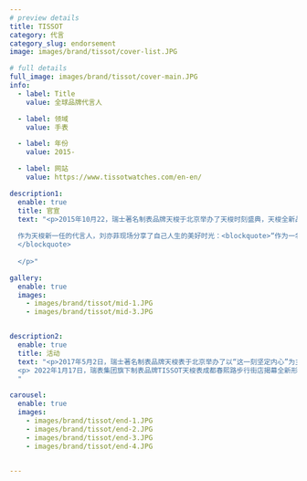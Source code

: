 ```yaml
---
# preview details
title: TISSOT
category: 代言
category_slug: endorsement
image: images/brand/tissot/cover-list.JPG

# full details
full_image: images/brand/tissot/cover-main.JPG
info:
  - label: Title
    value: 全球品牌代言人

  - label: 领域
    value: 手表

  - label: 年份
    value: 2015-

  - label: 网站
    value: https://www.tissotwatches.com/en-en/

description1:
  enable: true
  title: 官宣
  text: "<p>2015年10月22，瑞士著名制表品牌天梭于北京举办了天梭时刻盛典，天梭全新品牌主张“THIS IS YOUR TIME这是属于你的时刻”于当晚隆重揭幕。活动现场，天梭正式宣布其全球形象大使家族再添全新成员——著名影视明星刘亦菲荣任品牌最新全球形象大使。
  
  作为天梭新一任的代言人，刘亦菲现场分享了自己人生的美好时光：<blockquote>“作为一名公众人物，它带给我的光环会让我享受万众瞩目的时刻，而对于当下，有幸成为天梭的品牌代言人，更是一个值得纪念的重要时刻”。同时，她希望每一位女性都应该学会享受现在的生活，她说：“天梭一直传达着传承与创新，它鼓励女性勇敢、坚强、优雅、善良，享受属于每一个自己的当下，记录只属于自己的过去与未来，提醒女性应该享受现代的生活，每一个女性都应该有天梭精神，珍惜当下，活在当下。
  </blockquote>
  
  </p>"

gallery:
  enable: true
  images:
    - images/brand/tissot/mid-1.JPG
    - images/brand/tissot/mid-3.JPG


description2:
  enable: true
  title: 活动
  text: "<p>2017年5月2日，瑞士著名制表品牌天梭表于北京举办了以“这一刻坚定内心”为主题的天梭宝环系列腕表新品发布会，象征品牌自创始至今的坚持所在，天梭表希望每一支饱含情感的精妙时计作品都能赋予佩戴者坚定内心的灵感与勇气。品牌全球代言人刘亦菲小姐、全球形象代言人黄晓明先生全新广告形象也于当晚隆重揭幕。</p>
  <p> 2022年1月17日，瑞表集团旗下制表品牌TISSOT天梭表成都春熙路步行街店揭幕全新形象门店。在成都全新形象店揭幕当天，天梭也携其全球品牌代言人刘亦菲，发布全新“发光吧 小美人”主题广告大片，用真实的视听语言与生动的故事演绎，诠释天梭小美人系列腕表“向光而行，无惧无畏”的逐光主张。</p>
  "

carousel:
  enable: true
  images:
    - images/brand/tissot/end-1.JPG
    - images/brand/tissot/end-2.JPG
    - images/brand/tissot/end-3.JPG
    - images/brand/tissot/end-4.JPG


---
```

